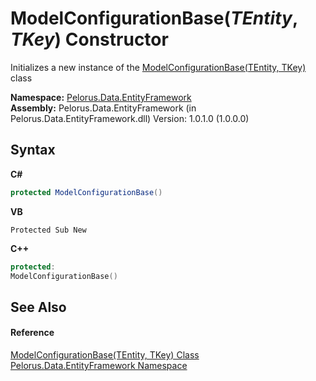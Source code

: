 # ModelConfigurationBase(*TEntity*, *TKey*) Constructor 
 

Initializes a new instance of the <a href="2A7AF3AA">ModelConfigurationBase(TEntity, TKey)</a> class

**Namespace:**&nbsp;<a href="55312241">Pelorus.Data.EntityFramework</a><br />**Assembly:**&nbsp;Pelorus.Data.EntityFramework (in Pelorus.Data.EntityFramework.dll) Version: 1.0.1.0 (1.0.0.0)

## Syntax

**C#**<br />
``` C#
protected ModelConfigurationBase()
```

**VB**<br />
``` VB
Protected Sub New
```

**C++**<br />
``` C++
protected:
ModelConfigurationBase()
```


## See Also


#### Reference
<a href="2A7AF3AA">ModelConfigurationBase(TEntity, TKey) Class</a><br /><a href="55312241">Pelorus.Data.EntityFramework Namespace</a><br />